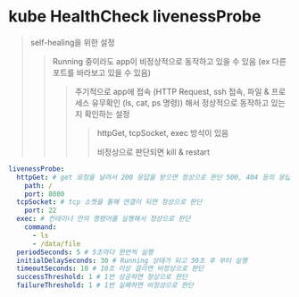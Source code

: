 # kube HealthCheck livenessProbe

> self-healing을 위한 설정
>
> > Running 중이라도 app이 비정상적으로 동작하고 있을 수 있음 (ex 다른 포트를 바라보고 있을 수 있음)
> >
> > > 주기적으로 app에 접속 (HTTP Request, ssh 접속, 파일 & 프로세스 유무확인 (ls, cat, ps 명령)) 해서 정상적으로 동작하고 있는지 확인하는 설정
> > >
> > > > httpGet, tcpSocket, exec 방식이 있음
> > > >
> > > > 비정상으로 판단되면 kill & restart

```yaml
livenessProbe:
  httpGet: # get 요청을 날려서 200 응답을 받으면 정상으로 판단 500, 404 등의 응답을 받으면 비정상으로 판단
    path: /
    port: 8080
  tcpSocket: # tcp 소켓을 통해 연결이 되면 정상으로 판단
    port: 22
  exec: # 컨테이너 안의 명령어를 실행해서 정상으로 판단
    command:
      - ls
      - /data/file
  periodSeconds: 5 # 5초마다 한번씩 실행
  initialDelaySeconds: 30 # Running 상태가 되고 30초 후 부터 실행
  timeoutSeconds: 10 # 10초 이상 걸리면 비정상으로 판단
  successThreshold: 1 # 1번 성공하면 정상으로 판단
  failureThreshold: 1 # 1번 실패하면 비정상으로 판단
```
